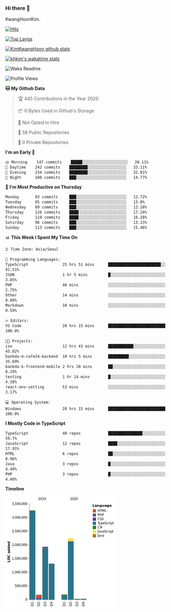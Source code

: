 ### Hi there 👋

KwangHoonKim.

[![Hits](https://hits.seeyoufarm.com/api/count/incr/badge.svg?url=https%3A%2F%2Fgithub.com%2Frhkdgns95)](https://hits.seeyoufarm.com)  

[![Top Langs](https://github-readme-stats.vercel.app/api/top-langs/?username=rhkdgns95&layout=compact)](https://github.com/anuraghazra/github-readme-stats)   

[![KimKwangHoon github stats](https://github-readme-stats.vercel.app/api?username=rhkdgns95&show_icons=true)](https://github.com/anuraghazra/github-readme-stats)  

[![khkim's wakatime stats](https://github-readme-stats.vercel.app/api/wakatime?username=rhkdgns95)](https://github.com/anuraghazra/github-readme-stats)

<!--
**rhkdgns95/rhkdgns95** is a ✨ _special_ ✨ repository because its `README.md` (this file) appears on your GitHub profile.

Here are some ideas to get you started:

- 🔭 I’m currently working on ...
- 🌱 I’m currently learning ...
- 👯 I’m looking to collaborate on ...
- 🤔 I’m looking for help with ...
- 💬 Ask me about ...
- 📫 How to reach me: ...
- 😄 Pronouns: ...
- ⚡ Fun fact: ...
-->



![Waka Readme](https://github.com/rhkdgns95/rhkdgns95/workflows/Waka%20Readme/badge.svg)
<!--START_SECTION:waka-->
![Profile Views](http://img.shields.io/badge/Profile%20Views-3-blue)

**🐱 My Github Data** 

> 🏆 445 Contributions in the Year 2020
 > 
> 📦 0 Bytes Used in Github's Storage 
 > 
> 🚫 Not Opted to Hire
 > 
> 📜 58 Public Repositories 
 > 
> 🔑 0 Private Repositories  
 > 
**I'm an Early 🐤** 

```text
🌞 Morning    147 commits    █████░░░░░░░░░░░░░░░░░░░░   20.11% 
🌆 Daytime    242 commits    ████████░░░░░░░░░░░░░░░░░   33.11% 
🌃 Evening    234 commits    ████████░░░░░░░░░░░░░░░░░   32.01% 
🌙 Night      108 commits    ███░░░░░░░░░░░░░░░░░░░░░░   14.77%

```
📅 **I'm Most Productive on Thursday** 

```text
Monday       93 commits     ███░░░░░░░░░░░░░░░░░░░░░░   12.72% 
Tuesday      95 commits     ███░░░░░░░░░░░░░░░░░░░░░░   13.0% 
Wednesday    89 commits     ███░░░░░░░░░░░░░░░░░░░░░░   12.18% 
Thursday     126 commits    ████░░░░░░░░░░░░░░░░░░░░░   17.24% 
Friday       119 commits    ████░░░░░░░░░░░░░░░░░░░░░   16.28% 
Saturday     96 commits     ███░░░░░░░░░░░░░░░░░░░░░░   13.13% 
Sunday       113 commits    ███░░░░░░░░░░░░░░░░░░░░░░   15.46%

```


📊 **This Week I Spent My Time On** 

```text
⌚︎ Time Zone: Asia/Seoul

💬 Programming Languages: 
TypeScript               25 hrs 51 mins      ███████████████████████░░   91.51% 
JSON                     1 hr 5 mins         █░░░░░░░░░░░░░░░░░░░░░░░░   3.85% 
PHP                      46 mins             ░░░░░░░░░░░░░░░░░░░░░░░░░   2.75% 
Other                    14 mins             ░░░░░░░░░░░░░░░░░░░░░░░░░   0.88% 
Markdown                 10 mins             ░░░░░░░░░░░░░░░░░░░░░░░░░   0.59%

🔥 Editors: 
VS Code                  28 hrs 15 mins      █████████████████████████   100.0%

🐱‍💻 Projects: 
iso                      12 hrs 43 mins      ███████████░░░░░░░░░░░░░░   45.02% 
bankda-m-cafe24-backend  10 hrs 5 mins       █████████░░░░░░░░░░░░░░░░   35.69% 
bankda-k-frontend-mobile 2 hrs 20 mins       ██░░░░░░░░░░░░░░░░░░░░░░░   8.29% 
testing                  1 hr 14 mins        █░░░░░░░░░░░░░░░░░░░░░░░░   4.38% 
react-env-setting        53 mins             ░░░░░░░░░░░░░░░░░░░░░░░░░   3.17%

💻 Operating System: 
Windows                  28 hrs 15 mins      █████████████████████████   100.0%

```

**I Mostly Code in TypeScript** 

```text
TypeScript               40 repos            ███████████████░░░░░░░░░░   59.7% 
JavaScript               12 repos            ████░░░░░░░░░░░░░░░░░░░░░   17.91% 
HTML                     6 repos             ██░░░░░░░░░░░░░░░░░░░░░░░   8.96% 
Java                     3 repos             █░░░░░░░░░░░░░░░░░░░░░░░░   4.48% 
PHP                      3 repos             █░░░░░░░░░░░░░░░░░░░░░░░░   4.48%

```


**Timeline**

![Chart not found](https://raw.githubusercontent.com/rhkdgns95/rhkdgns95/master/charts/bar_graph.png) 


<!--END_SECTION:waka-->

